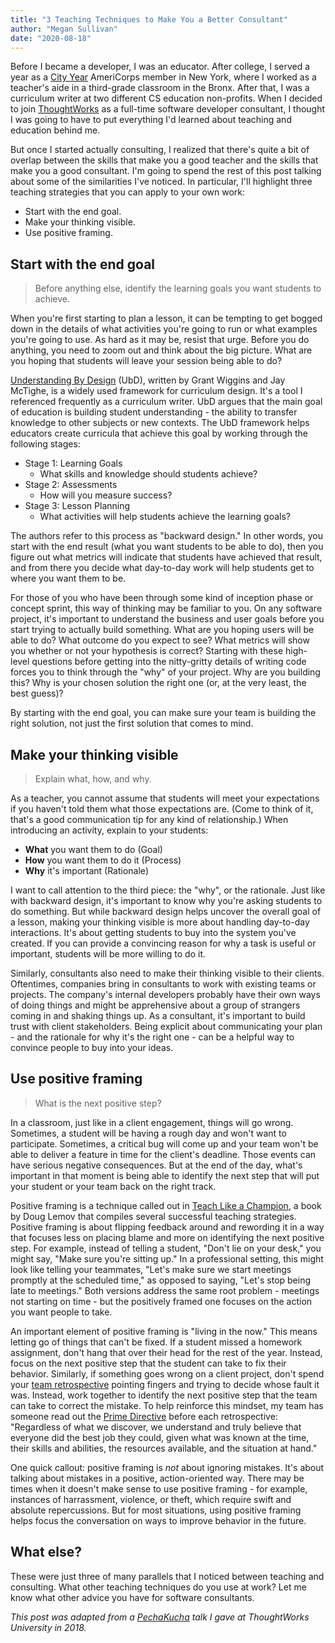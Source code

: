 ```yaml
---
title: "3 Teaching Techniques to Make You a Better Consultant"
author: "Megan Sullivan"
date: "2020-08-18"
---
```


Before I became a developer, I was an educator. After college, I served a year as a [City Year](https://www.cityyear.org/) AmeriCorps member in New York, where I worked as a teacher's aide in a third-grade classroom in the Bronx. After that, I was a curriculum writer at two different CS education non-profits. When I decided to join [ThoughtWorks](https://www.thoughtworks.com/) as a full-time software developer consultant, I thought I was going to have to put everything I'd learned about teaching and education behind me.

But once I started actually consulting, I realized that there's quite a bit of overlap between the skills that make you a good teacher and the skills that make you a good consultant. I'm going to spend the rest of this post talking about some of the similarities I've noticed. In particular, I'll highlight three teaching strategies that you can apply to your own work:

* Start with the end goal.
* Make your thinking visible.
* Use positive framing.

## Start with the end goal

> Before anything else, identify the learning goals you want students to achieve.

When you're first starting to plan a lesson, it can be tempting to get bogged down in the details of what activities you're going to run or what examples you're going to use. As hard as it may be, resist that urge. Before you do anything, you need to zoom out and think about the big picture. What are you hoping that students will leave your session being able to do?

[Understanding By Design](http://www.ascd.org/Publications/Books/Overview/Understanding-by-Design-Expanded-2nd-Edition.aspx) (UbD), written by Grant Wiggins and Jay McTighe, is a widely used framework for curriculum design. It's a tool I referenced frequently as a curriculum writer. UbD argues that the main goal of education is building student understanding - the ability to transfer knowledge to other subjects or new contexts. The UbD framework helps educators create curricula that achieve this goal by working through the following stages:

* Stage 1: Learning Goals
    * What skills and knowledge should students achieve?
* Stage 2: Assessments
    * How will you measure success?
* Stage 3: Lesson Planning
    * What activities will help students achieve the learning goals?

The authors refer to this process as "backward design." In other words, you start with the end result (what you want students to be able to do), then you figure out what metrics will indicate that students have achieved that result, and from there you decide what day-to-day work will help students get to where you want them to be.

For those of you who have been through some kind of inception phase or concept sprint, this way of thinking may be familiar to you. On any software project, it's important to understand the business and user goals before you start trying to actually build something. What are you hoping users will be able to do? What outcome do you expect to see? What metrics will show you whether or not your hypothesis is correct? Starting with these high-level questions before getting into the nitty-gritty details of writing code forces you to think through the "why" of your project. Why are you building this? Why is your chosen solution the right one (or, at the very least, the best guess)?

By starting with the end goal, you can make sure your team is building the right solution, not just the first solution that comes to mind.

## Make your thinking visible

> Explain what, how, and why.

As a teacher, you cannot assume that students will meet your expectations if you haven't told them what those expectations are. (Come to think of it, that's a good communication tip for any kind of relationship.) When introducing an activity, explain to your students:

* **What** you want them to do (Goal)
* **How** you want them to do it (Process)
* **Why** it's important (Rationale)

I want to call attention to the third piece: the "why", or the rationale. Just like with backward design, it's important to know why you're asking students to do something. But while backward design helps uncover the overall goal of a lesson, making your thinking visible is more about handling day-to-day interactions. It's about getting students to buy into the system you've created. If you can provide a convincing reason for why a task is useful or important, students will be more willing to do it.

Similarly, consultants also need to make their thinking visible to their clients. Oftentimes, companies bring in consultants to work with existing teams or projects. The company's internal developers probably have their own ways of doing things and might be apprehensive about a group of strangers coming in and shaking things up. As a consultant, it's important to build trust with client stakeholders. Being explicit about communicating your plan - and the rationale for why it's the right one - can be a helpful way to convince people to buy into your ideas.

## Use positive framing

> What is the next positive step?

In a classroom, just like in a client engagement, things will go wrong. Sometimes, a student will be having a rough day and won't want to participate. Sometimes, a critical bug will come up and your team won't be able to deliver a feature in time for the client's deadline. Those events can have serious negative consequences. But at the end of the day, what's important in that moment is being able to identify the next step that will put your student or your team back on the right track.

Positive framing is a technique called out in [Teach Like a Champion](https://teachlikeachampion.com/books/teach-like-champion-2-0), a book by Doug Lemov that compiles several successful teaching strategies. Positive framing is about flipping feedback around and rewording it in a way that focuses less on placing blame and more on identifying the next positive step. For example, instead of telling a student, "Don't lie on your desk," you might say, "Make sure you're sitting up." In a professional setting, this might look like telling your teammates, "Let's make sure we start meetings promptly at the scheduled time," as opposed to saying, "Let's stop being late to meetings." Both versions address the same root problem - meetings not starting on time - but the positively framed one focuses on the action you want people to take.

An important element of positive framing is "living in the now." This means letting go of things that can't be fixed. If a student missed a homework assignment, don't hang that over their head for the rest of the year. Instead, focus on the next positive step that the student can take to fix their behavior. Similarly, if something goes wrong on a client project, don't spend your [team retrospective](https://www.scrum.org/resources/what-is-a-sprint-retrospective) pointing fingers and trying to decide whose fault it was. Instead, work together to identify the next positive step that the team can take to correct the mistake. To help reinforce this mindset, my team has someone read out the [Prime Directive](http://www.funretrospectives.com/prime-directive/) before each retrospective: "Regardless of what we discover, we understand and truly believe that everyone did the best job they could, given what was known at the time, their skills and abilities, the resources available, and the situation at hand." 

One quick callout: positive framing is *not* about ignoring mistakes. It's about talking about mistakes in a positive, action-oriented way. There may be times when it doesn't make sense to use positive framing - for example, instances of harrassment, violence, or theft, which require swift and absolute repercussions. But for most situations, using positive framing helps focus the conversation on ways to improve behavior in the future.

## What else?

These were just three of many parallels that I noticed between teaching and consulting. What other teaching techniques do you use at work? Let me know what other advice you have for software consultants.

*This post was adapted from a [PechaKucha](https://en.wikipedia.org/wiki/PechaKucha) talk I gave at ThoughtWorks University in 2018.*